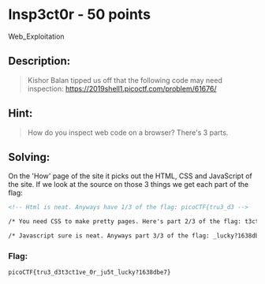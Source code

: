 # Insp3ct0r - 50 points
Web_Exploitation

## Description:
> Kishor Balan tipped us off that the following code may need inspection: https://2019shell1.picoctf.com/problem/61676/

## Hint:
> How do you inspect web code on a browser? There's 3 parts.

## Solving:

On the 'How' page of the site it picks out the HTML, CSS and JavaScript of the site. If we look at the source on those 3 things we get each part of the flag:
```html
<!-- Html is neat. Anyways have 1/3 of the flag: picoCTF{tru3_d3 -->

/* You need CSS to make pretty pages. Here's part 2/3 of the flag: t3ct1ve_0r_ju5t */

/* Javascript sure is neat. Anyways part 3/3 of the flag: _lucky?1638dbe7} */
```
### Flag: 

```
picoCTF{tru3_d3t3ct1ve_0r_ju5t_lucky?1638dbe7}
```
